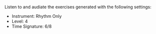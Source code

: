 Listen to and audiate the exercises generated with the following settings:

- Instrument: Rhythm Only
- Level: 4
- Time Signature: 6/8
